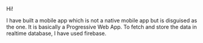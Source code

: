 Hi!

I have built a mobile app which is not a native mobile app but is disguised as the one. It is basically a Progressive Web App.
To fetch and store the data in realtime database, I have used firebase.
